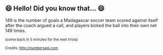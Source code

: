 ## 😄 Hello! Did you know that... 😄
149 is the number of goals a Madagascar soccer team scored against itself after the coach argued a call, and players kicked the ball into their own net 149 times.

<sup>(come back in 5 minutes for the next trivia)</sup>


<sup>Credits: http://numbersapi.com</sup>
